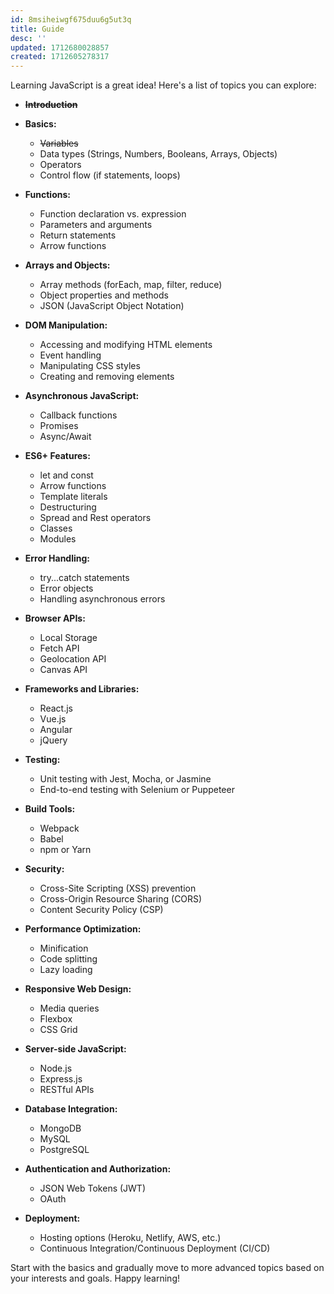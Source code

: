 ```yaml
---
id: 8msiheiwgf675duu6g5ut3q
title: Guide
desc: ''
updated: 1712680028857
created: 1712605278317
---
```


Learning JavaScript is a great idea! Here's a list of topics you can explore:

- ~~**Introduction**~~

- **Basics:**
   - ~~Variables~~
   - Data types (Strings, Numbers, Booleans, Arrays, Objects)
   - Operators
   - Control flow (if statements, loops)

- **Functions:**
   - Function declaration vs. expression
   - Parameters and arguments
   - Return statements
   - Arrow functions

- **Arrays and Objects:**
   - Array methods (forEach, map, filter, reduce)
   - Object properties and methods
   - JSON (JavaScript Object Notation)

- **DOM Manipulation:**
   - Accessing and modifying HTML elements
   - Event handling
   - Manipulating CSS styles
   - Creating and removing elements

- **Asynchronous JavaScript:**
   - Callback functions
   - Promises
   - Async/Await

- **ES6+ Features:**
   - let and const
   - Arrow functions
   - Template literals
   - Destructuring
   - Spread and Rest operators
   - Classes
   - Modules

- **Error Handling:**
   - try...catch statements
   - Error objects
   - Handling asynchronous errors

- **Browser APIs:**
   - Local Storage
   - Fetch API
   - Geolocation API
   - Canvas API

- **Frameworks and Libraries:**
   - React.js
   - Vue.js
   - Angular
   - jQuery

- **Testing:**
   - Unit testing with Jest, Mocha, or Jasmine
   - End-to-end testing with Selenium or Puppeteer

- **Build Tools:**
    - Webpack
    - Babel
    - npm or Yarn

- **Security:**
    - Cross-Site Scripting (XSS) prevention
    - Cross-Origin Resource Sharing (CORS)
    - Content Security Policy (CSP)

- **Performance Optimization:**
    - Minification
    - Code splitting
    - Lazy loading

- **Responsive Web Design:**
    - Media queries
    - Flexbox
    - CSS Grid

- **Server-side JavaScript:**
    - Node.js
    - Express.js
    - RESTful APIs

- **Database Integration:**
    - MongoDB
    - MySQL
    - PostgreSQL

- **Authentication and Authorization:**
    - JSON Web Tokens (JWT)
    - OAuth

- **Deployment:**
    - Hosting options (Heroku, Netlify, AWS, etc.)
    - Continuous Integration/Continuous Deployment (CI/CD)

Start with the basics and gradually move to more advanced topics based on your interests and goals. Happy learning!